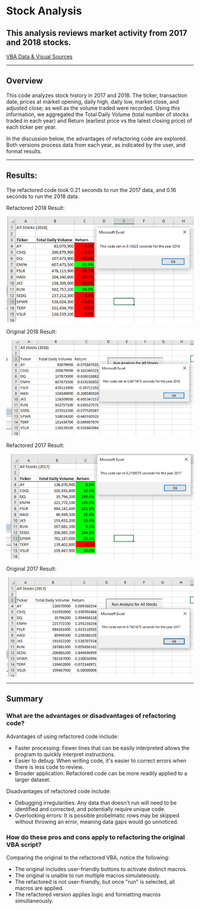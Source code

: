 # Stock Analysis

This analysis reviews market activity from 2017 and 2018 stocks.
----

[VBA Data & Visual Sources](https://github.com/emilymcdaniel/stock-analysis/blob/master/VBA_Challenge.xlsm) 

----
## Overview
This code analyzes stock history in 2017 and 2018. The ticker, transaction date, prices at market opening, daily high, daily low, market close, and adjusted close; as well as the volume traded were recorded. Using this information, we aggregated the Total Daily Volume (total number of stocks traded in each year) and Return (earliest price vs the latest closing price) of each ticker per year.

In the discussion below, the advantages of refactoring code are explored. Both versions process data from each year, as indicated by the user, and format results.

----
## Results: 
The refactored code took 0.21 seconds to run the 2017 data, and 0.16 seconds to run the 2018 data.

Refactored 2018 Result:

![Refactored 2018 Result](https://github.com/emilymcdaniel/stock-analysis/blob/master/Resources/VBA_Challenge_2018_refactored.PNG)

Original 2018 Result:

![Original 2018 Result](https://github.com/emilymcdaniel/stock-analysis/blob/master/Resources/VBA_Challenge_2018_original.PNG?raw=true)

Refactored 2017 Result:

![Refactored 2017 Result](https://github.com/emilymcdaniel/stock-analysis/blob/master/Resources/VBA_Challenge_2017_refactored.PNG?raw=true)

Original 2017 Result:

![Original 2017 Result](https://github.com/emilymcdaniel/stock-analysis/blob/master/Resources/VBA_Challenge_2017_original.PNG?raw=true)

----
## Summary
### What are the advantages or disadvantages of refactoring code?
Advantages of using refactored code include: 
- Faster processing: Fewer lines that can be easily interpreted allows the program to quickly interpret instructions.
- Easier to debug: When writing code, it's easier to correct errors when there is less code to review.
- Broader application: Refactored code can be more readily applied to a larger dataset.

Disadvantages of refactored code include:
- Debugging irregularities: Any data that doesn't run will need to be identified and corrected, and potentially require unique code.
- Overlooking errors: It is possible probelmatic rows may be skipped without throwing an error, meaning data gaps would go unnoticed.

### How do these pros and cons apply to refactoring the original VBA script?
Comparing the original to the refactored VBA, notice the following:
- The original includes user-friendly buttons to activate distinct macros.
- The original is unable to run multiple macros simulateously.
- The refactored is not user-friendly, but once "run" is selected, all macros are applied.
- The refactored version applies logic and formatting macros simultaneously.
